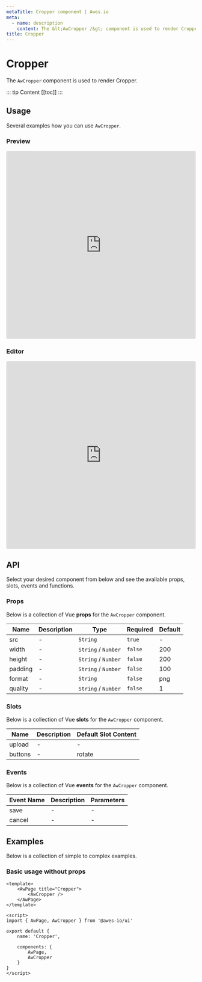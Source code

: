 ```yaml
---
metaTitle: Cropper сomponent | Awes.io
meta:
  - name: description
    content: The &lt;AwCropper /&gt; component is used to render Cropper - UI Vue component for Awes.io.
title: Cropper
---
```

# Cropper

The `AwCropper` component is used to render Cropper.

::: tip Content
[[toc]]
:::

## Usage
Several examples how you can use `AwCropper`.

### Preview
<iframe
     src='https://codesandbox.io/embed/github/awes-io/client/tree/master/examples/basic-ui?autoresize=1&fontsize=14&hidenavigation=1&initialpath=%2Faw-cropper&module=%2Fpages%2Faw-cropper.vue&theme=dark&view=preview'
     style='width:100%; height:500px; border:0; border-radius: 4px; overflow:hidden;'
     title='basic-ui'
     allow='geolocation; microphone; camera; midi; vr; accelerometer; gyroscope; payment; ambient-light-sensor; encrypted-media; usb'
     sandbox='allow-modals allow-forms allow-popups allow-scripts allow-same-origin'
   ></iframe>

### Editor
<iframe
     src='https://codesandbox.io/embed/github/awes-io/client/tree/master/examples/basic-ui?autoresize=1&fontsize=14&hidenavigation=1&initialpath=%2Faw-cropper&module=%2Fpages%2Faw-cropper.vue&theme=dark&view=editor'
     style='width:100%; height:500px; border:0; border-radius: 4px; overflow:hidden;'
     title='basic-ui'
     allow='geolocation; microphone; camera; midi; vr; accelerometer; gyroscope; payment; ambient-light-sensor; encrypted-media; usb'
     sandbox='allow-modals allow-forms allow-popups allow-scripts allow-same-origin'
   ></iframe>

## API
Select your desired component from below and see the available props, slots, events and functions.

### Props
Below is a collection of Vue **props** for the `AwCropper` component.
<!-- @vuese:AwCropper:props:start -->
|Name|Description|Type|Required|Default|
|---|---|---|---|---|
|src|-|`String`|`true`|-|
|width|-|`String` /  `Number`|`false`|200|
|height|-|`String` /  `Number`|`false`|200|
|padding|-|`String` /  `Number`|`false`|100|
|format|-|`String`|`false`|png|
|quality|-|`String` /  `Number`|`false`|1|

<!-- @vuese:AwCropper:props:end -->



### Slots
Below is a collection of Vue **slots** for the `AwCropper` component.
<!-- @vuese:AwCropper:slots:start -->
|Name|Description|Default Slot Content|
|---|---|---|
|upload|-|-|
|buttons|-|rotate|

<!-- @vuese:AwCropper:slots:end -->




### Events
Below is a collection of Vue **events** for the `AwCropper` component.
<!-- @vuese:AwCropper:events:start -->
|Event Name|Description|Parameters|
|---|---|---|
|save|-|-|
|cancel|-|-|

<!-- @vuese:AwCropper:events:end -->




## Examples
Below is a collection of simple to complex examples.

### Basic usage without props
```vue
<template>
    <AwPage title="Cropper">
        <AwCropper />
    </AwPage>
</template>

<script>
import { AwPage, AwCropper } from '@awes-io/ui'

export default {
    name: 'Cropper',

    components: {
        AwPage,
        AwCropper
    }
}
</script>

```

